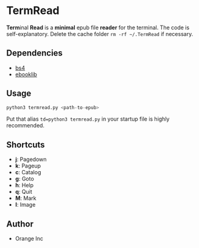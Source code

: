 TermRead
====

**Term**inal **Read** is a **minimal** epub file **reader** for the terminal. The code is self-explanatory. Delete the cache folder `rm -rf ~/.TermRead` if necessary.

## Dependencies

* [bs4](https://pypi.org/project/beautifulsoup4)
* [ebooklib](https://pypi.org/project/EbookLib)

## Usage

```python
python3 termread.py <path-to-epub>
```

Put that alias `td=python3 termread.py` in your startup file is highly recommended.

## Shortcuts

* **j**: Pagedown
* **k**: Pageup
* **c**: Catalog
* **g**: Goto
* **h**: Help
* **q**: Quit
* **M**: Mark
* **I**: Image

## Author

* Orange Inc
